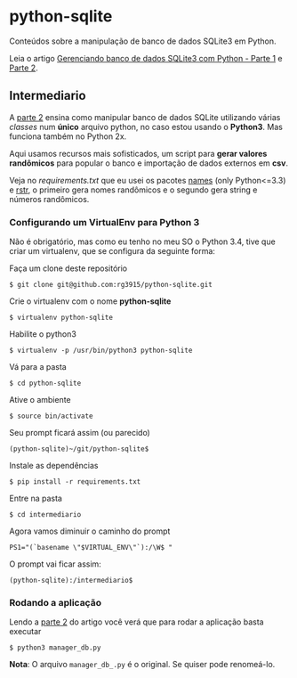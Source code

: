 python-sqlite
=============

Conteúdos sobre a manipulação de banco de dados SQLite3 em Python.

Leia o artigo [Gerenciando banco de dados SQLite3 com Python - Parte 1][0] e [Parte 2][4].

## Intermediario

A [parte 2][4] ensina como manipular banco de dados SQLite utilizando várias *classes* num **único** arquivo python, no caso estou usando o **Python3**. Mas funciona também no Python 2x.

Aqui usamos recursos mais sofisticados, um script para **gerar valores randômicos** para popular o banco e importação de dados externos em **csv**.

Veja no *requirements.txt* que eu usei os pacotes [names][2] (only Python<=3.3) e [rstr][3], o primeiro gera nomes randômicos e o segundo gera string e números randômicos.

### Configurando um VirtualEnv para Python 3

Não é obrigatório, mas como eu tenho no meu SO o Python 3.4, tive que criar um virtualenv, que se configura da seguinte forma:

Faça um clone deste repositório

``$ git clone git@github.com:rg3915/python-sqlite.git``

Crie o virtualenv com o nome **python-sqlite**

``$ virtualenv python-sqlite``

Habilite o python3

``$ virtualenv -p /usr/bin/python3 python-sqlite``

Vá para a pasta

``$ cd python-sqlite``

Ative o ambiente

``$ source bin/activate``

Seu prompt ficará assim (ou parecido)

``(python-sqlite)~/git/python-sqlite$ ``

Instale as dependências

``$ pip install -r requirements.txt``

Entre na pasta

``$ cd intermediario``

Agora vamos diminuir o caminho do prompt

``PS1="(`basename \"$VIRTUAL_ENV\"`):/\W$ "``

O prompt vai ficar assim:

``(python-sqlite):/intermediario$ ``

### Rodando a aplicação

Lendo a [parte 2][4] do artigo você verá que para rodar a aplicação basta executar

``$ python3 manager_db.py``

**Nota**: O arquivo ``manager_db_.py`` é o original. Se quiser pode renomeá-lo.

[0]: http://pythonclub.com.br/gerenciando-banco-dados-sqlite3-python-parte1.html
[2]: https://github.com/treyhunner/names
[3]: https://pypi.python.org/pypi/rstr/2.1.3
[4]: http://pythonclub.com.br/gerenciando-banco-dados-sqlite3-python-parte2.html